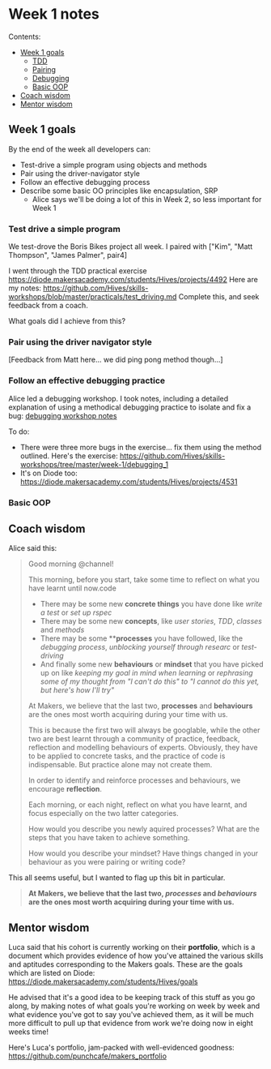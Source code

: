 # Week 1 notes

Contents:
- [Week 1 goals](#week-1-goals)
  - [TDD](#test-drive-a-simple-program)
  - [Pairing](#pair-using-the-driver-navigator-style)
  - [Debugging](#follow-an-effective-debugging-practice)
  - [Basic OOP](#basic-oop)
- [Coach wisdom](#coach-wisdom)
- [Mentor wisdom](#mentor-wisdom)

## Week 1 goals

By the end of the week all developers can:

- Test-drive a simple program using objects and methods
- Pair using the driver-navigator style
- Follow an effective debugging process
- Describe some basic OO principles like encapsulation, SRP
  - Alice says we'll be doing a lot of this in Week 2, so less important for Week 1

### Test drive a simple program

We test-drove the Boris Bikes project all week. I paired with ["Kim", "Matt Thompson", "James Palmer", pair4]

I went through the TDD practical exercise <https://diode.makersacademy.com/students/Hives/projects/4492>
Here are my notes: <https://github.com/Hives/skills-workshops/blob/master/practicals/test_driving.md>
Complete this, and seek feedback from a coach.

What goals did I achieve from this?

### Pair using the driver navigator style

[Feedback from Matt here... we did ping pong method though...]

### Follow an effective debugging practice

Alice led a debugging workshop. I took notes, including a detailed explanation of using a methodical debugging practice to isolate and fix a bug: [debugging workshop notes](debugging-workshop.md)

To do:
- There were three more bugs in the exercise... fix them using the method outlined. Here's the exercise: <https://github.com/Hives/skills-workshops/tree/master/week-1/debugging_1>
- It's on Diode too: <https://diode.makersacademy.com/students/Hives/projects/4531>

### Basic OOP

## Coach wisdom

Alice said this:

>Good morning @channel!
>
>This morning, before you start, take some time to reflect on what you have learnt until now.code
>- There may be some new **concrete things** you have done like _write a test_ or _set up rspec_
>- There may be some new **concepts**, like _user stories_, _TDD_, _classes_ and _methods_
>- There may be some ****processes** you have followed, like the _debugging process_, _unblocking yourself through researc_ or _test-driving_
>- And finally some new **behaviours** or **mindset** that you have picked up on like _keeping my goal in mind when learning_ or _rephrasing some of my thought from "I can't do this" to "I cannot do this yet, but here's how I'll try"_
>
>
>At Makers, we believe that the last two, **processes** and **behaviours** are the ones most worth acquiring during your time with us.
>
>This is because the first two will always be googlable, while the other two are best learnt through a community of practice, feedback, reflection and modelling behaviours of experts. Obviously, they have to be applied to concrete tasks, and the practice of code is indispensable. But practice alone may not create them.
>
>In order to identify and reinforce processes and behaviours, we encourage **reflection**.
>
>Each morning, or each night, reflect on what you have learnt, and focus especially on the two latter categories.
>
>How would you describe you newly aquired processes? What are the steps that you have taken to achieve something.
>
>How would you describe your mindset? Have things changed in your behaviour as you were pairing or writing code?

This all seems useful, but I wanted to flag up this bit in particular.

>**At Makers, we believe that the last two, _processes_ and _behaviours_ are the ones most worth acquiring during your time with us.**

## Mentor wisdom

Luca said that his cohort is currently working on their **portfolio**, which is a document which provides evidence of how you've attained the various skills and aptitudes corresponding to the Makers goals. These are the goals which are listed on Diode: <https://diode.makersacademy.com/students/Hives/goals>

He advised that it's a good idea to be keeping track of this stuff as you go along, by making notes of what goals you're working on week by week and what evidence you've got to say you've achieved them, as it will be much more difficult to pull up that evidence from work we're doing now in eight weeks time!

Here's Luca's portfolio, jam-packed with well-evidenced goodness: <https://github.com/punchcafe/makers_portfolio>